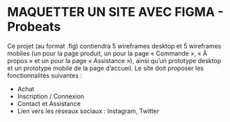 # MAQUETTER UN SITE AVEC FIGMA - Probeats

Ce projet (au format .fig) contiendra 5 wireframes desktop et 5 wireframes mobiles (un pour la
page produit, un pour la page « Commande », « À propos » et un pour la page « Assistance »),
ainsi qu’un prototype desktop et un prototype mobile de la page d’accueil.
Le site doit proposer les fonctionnalités suivantes :
- Achat
- Inscription / Connexion
- Contact et Assistance
- Lien vers les réseaux sociaux : Instagram, Twitter
